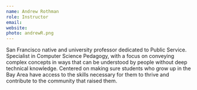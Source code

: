 ```yaml
---
name: Andrew Rothman
role: Instructor
email: 
website: 
photo: andrewR.png
---
```

San Francisco native and university professor dedicated to Public Service.   Specialist in Computer Science Pedagogy, with a focus on conveying complex concepts in ways that can be understood by people without deep technical knowledge.  Centered on making sure students who grow up in the Bay Area have access to the skills necessary for them to thrive and contribute to the community that raised them.